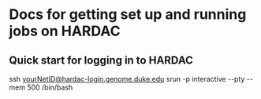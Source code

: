 # Docs for getting set up and running jobs on HARDAC


## Quick start for logging in to HARDAC
  ssh yourNetID@hardac-login.genome.duke.edu
  <enter password>
  srun -p interactive --pty --mem 500 /bin/bash
